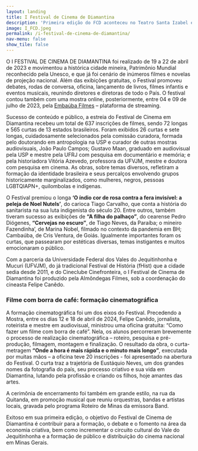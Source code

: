 ```yaml
---
layout: landing
title: I Festival de Cinema de Diamantina
description: 'Primeira edição do FCD aconteceu no Teatro Santa Izabel e teve mais de 680 filmes inscritos.'
image: I_FCD.jpeg
permalink: /i-festival-de-cinema-de-diamantina/
nav-menu: false
show_tile: false
---
```


<!-- Main -->
<div id="main">

<!-- One -->
<section id="one">
	<div class="inner">
		<!-- <header class="major">
			<h2>Cine Diamante</h2>
		</header> -->
		<!-- <p><strong><em>Mostra competitiva de 2023, com mais de 600 filmes inscritos, aconteceu no Teatro Municipal Santa Izabel e foi encerrada com premiação durante show na rua da Quitanda</em></strong></p> -->
		<p>O I FESTIVAL DE CINEMA DE DIAMANTINA foi realizado de 19 a 22 de abril de 2023 e movimentou a histórica cidade mineira, Patrimônio Mundial reconhecido pela Unesco, e que já foi cenário de inúmeros filmes e novelas de projeção nacional. Além das exibições gratuitas, o Festival promoveu debates, rodas de conversa, oficina, lançamento de livros, filmes infantis e eventos musicais, reunindo diretores e diretoras de todo o País.  O festival contou também com uma mostra online, posteriormente, entre 04 e 09 de julho de 2023, pela <a href="https://embaubafilmes.com.br/" target="_blank">Embaúba Filmes</a> – plataforma de streaming.</p>
		<p>Sucesso de conteúdo e público, a estreia do Festival de Cinema em Diamantina recebeu um total de 637 inscrições de filmes, sendo 72 longas e 565 curtas de 13 estados brasileiros. Foram exibidos 26 curtas e sete longas, cuidadosamente selecionados pela comissão curadora, formada pelo doutorando em antropologia na USP e curador de outras mostras audiovisuais, João Paulo Campos; Gustavo Maan, graduado em audiovisual pela USP e mestre pela UFRJ com pesquisa em documentário e memória; e pela historiadora Vitória Azevedo, professora da UFVJM, mestre e doutora com pesquisa em cinema. As obras, sobre temas diversos, refletiram a formação da identidade brasileira e seus percalços envolvendo grupos historicamente marginalizados, como mulheres, negros, pessoas LGBTQIAPN+, quilombolas e indígenas.</p>
		<p>O Festival premiou o longa <strong>‘O índio cor de rosa contra a fera invisível: a peleja de Noel Nutels’</strong>, do carioca Tiago Carvalho, que conta a história do sanitarista na sua luta indigenista do século 20.  Entre outros, também tiveram sucesso as exibições de <strong>“A filha do palhaço”</strong>, do cearense Pedro Diógenes, <strong>“Cervejas no escuro”</strong>, de Tiago Neves, da Paraíba; o mineiro Fazendinha’, de Marina Nobel, filmado no contexto da pandemia em BH; Cambaúba, de Cris Ventura, de Goiás. Igualmente importantes foram os curtas, que passearam por estéticas diversas, temas instigantes e muitos emocionaram o público.</p>
		<p>Com a parceria da Universidade Federal dos Vales do Jequitinhonha e Mucuri (UFVJM), do já tradicional Festival de História (fHist) que a cidade sedia desde 2011, e do Cineclube Cinefronteira, o I Festival de Cinema de Diamantina foi produzido pela Almôndegas Filmes, sob a coordenação do cineasta Felipe Canêdo.</p>
		<h3>Filme com borra de café: formação cinematográfica</h3>
		<p>A formação cinematográfica foi um dos eixos do Festival. Precedendo a Mostra, entre os dias 12 e 18 de abril de 2024, Felipe Canêdo, jornalista, roteirista e mestre em audiovisual, ministrou uma oficina gratuita: “Como fazer um filme com borra de café”. Nela, os alunos percorreram brevemente o processo de realização cinematográfica – roteiro, pesquisa e pré-produção, filmagem, montagem e finalização. O resultado da obra, o curta-metragem <strong>“Onde a hora é mais rápida e o minuto mais longo”</strong>, executada por muitas mãos – a oficina teve 20 inscrições - foi apresentado na abertura do Festival. O curta traz a trajetória de Eustáquio Neves, um dos grandes nomes da fotografia do país, seu processo criativo e sua vida em Diamantina, lutando pela profissão e criando os filhos, hoje amantes das artes.</p>
		<p>A cerimônia de encerramento foi também em grande estilo, na rua da Quitanda, em promoção musical que reuniu orquestras, bandas e artistas locais, gravada pelo programa Roteiro de Minas da emissora Band.</p>
		<p>Exitoso em sua primeira edição, o objetivo do Festival de Cinema de Diamantina é contribuir para a formação, o debate e o fomento na área da economia criativa, bem como incrementar o circuito cultural do Vale do Jequitinhonha e a formação de público e distribuição do cinema nacional em Minas Gerais.</p>
	</div>
</section>


</div>
